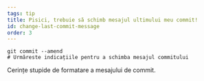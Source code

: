 ```yaml
---
tags: tip
title: Pisici, trebuie să schimb mesajul ultimului meu commit!
id: change-last-commit-message
order: 3
---
```

```git
git commit --amend
# Urmăreste indicațiile pentru a schimba mesajul commitului
```

Cerințe stupide de formatare a mesajului de commit.
